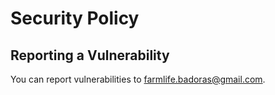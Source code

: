 # Security Policy

## Reporting a Vulnerability

You can report vulnerabilities to <farmlife.badoras@gmail.com>.

